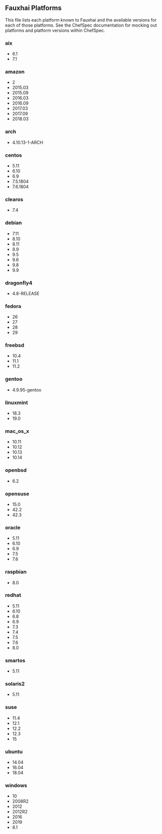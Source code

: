 ## Fauxhai Platforms

This file lists each platform known to Fauxhai and the available versions for each of those platforms. See the ChefSpec documentation for mocking out platforms and platform versions within ChefSpec.

### aix

  - 6.1
  - 7.1

### amazon

  - 2
  - 2015.03
  - 2015.09
  - 2016.03
  - 2016.09
  - 2017.03
  - 2017.09
  - 2018.03

### arch

  - 4.10.13-1-ARCH

### centos

  - 5.11
  - 6.10
  - 6.9
  - 7.5.1804
  - 7.6.1804

### clearos

  - 7.4

### debian

  - 7.11
  - 8.10
  - 8.11
  - 8.9
  - 9.5
  - 9.6
  - 9.8
  - 9.9

### dragonfly4

  - 4.8-RELEASE

### fedora

  - 26
  - 27
  - 28
  - 29

### freebsd

  - 10.4
  - 11.1
  - 11.2

### gentoo

  - 4.9.95-gentoo

### linuxmint

  - 18.3
  - 19.0

### mac_os_x

  - 10.11
  - 10.12
  - 10.13
  - 10.14

### openbsd

  - 6.2

### opensuse

  - 15.0
  - 42.2
  - 42.3

### oracle

  - 5.11
  - 6.10
  - 6.9
  - 7.5
  - 7.6

### raspbian

  - 8.0

### redhat

  - 5.11
  - 6.10
  - 6.8
  - 6.9
  - 7.3
  - 7.4
  - 7.5
  - 7.6
  - 8.0

### smartos

  - 5.11

### solaris2

  - 5.11

### suse

  - 11.4
  - 12.1
  - 12.2
  - 12.3
  - 15

### ubuntu

  - 14.04
  - 16.04
  - 18.04

### windows

  - 10
  - 2008R2
  - 2012
  - 2012R2
  - 2016
  - 2019
  - 8.1
